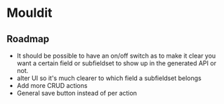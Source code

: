 <h1>Mouldit</h1>
<h2>Roadmap</h2>
<ul>
  <li>It should be possible to have an on/off switch as to make it clear you want a certain field or subfieldset to show up in the generated API or not.</li>
  <li>alter UI so it's much clearer to which field a subfieldset belongs</li>
  <li>Add more CRUD actions</li>
  <li>General save button instead of per action</li>
</ul>
